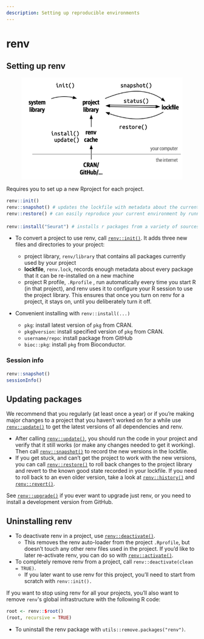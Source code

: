 ```yaml
---
description: Setting up reproducible environments
---
```


# renv

## Setting up renv

<figure><img src="../.gitbook/assets/image (2).png" alt="" width="459"><figcaption></figcaption></figure>

Requires you to set up a new Rproject for each project.

```r
renv::init()
renv::snapshot() # updates the lockfile with metadata about the currently-used packages in the project library
renv::restore() # can easily reproduce your current environment by running

renv::install("Seurat") # installs r packages from a variety of sources
```

*   To convert a project to use renv, call [`renv::init()`](https://rstudio.github.io/renv/reference/init.html). It adds three new files and directories to your project:

    * project library, `renv/library` that contains all packages currently used by your project
    * **lockfile**, `renv.lock`, records enough metadata about every package that it can be re-installed on a new machine
    * project R profile, `.Rprofile` , run automatically every time you start R (in that project), and renv uses it to configure your R session to use the project library. This ensures that once you turn on renv for a project, it stays on, until you deliberately turn it off.


* Convenient installing with `renv::install(...)`
  * `pkg`: install latest version of `pkg` from CRAN.
  * `pkg@version`: install specified version of `pkg` from CRAN.
  * `username/repo`: install package from GitHub
  * `bioc::pkg`: install `pkg` from Bioconductor.

### Session info

```r
renv::snapshot()
sessionInfo()
```

## Updating packages <a href="#updating-packages" id="updating-packages"></a>

We recommend that you regularly (at least once a year) or if you’re making major changes to a project that you haven’t worked on for a while use [`renv::update()`](https://rstudio.github.io/renv/reference/update.html) to get the latest versions of all dependencies and renv.&#x20;

* After calling [`renv::update()`](https://rstudio.github.io/renv/reference/update.html), you should run the code in your project and verify that it still works (or make any changes needed to get it working). Then call [`renv::snapshot()`](https://rstudio.github.io/renv/reference/snapshot.html) to record the new versions in the lockfile.&#x20;
* If you get stuck, and can’t get the project to work with the new versions, you can call [`renv::restore()`](https://rstudio.github.io/renv/reference/restore.html) to roll back changes to the project library and revert to the known good state recorded in your lockfile. If you need to roll back to an even older version, take a look at [`renv::history()`](https://rstudio.github.io/renv/reference/history.html) and [`renv::revert()`](https://rstudio.github.io/renv/reference/history.html).

See [`renv::upgrade()`](https://rstudio.github.io/renv/reference/upgrade.html) if you ever want to upgrade just renv, or you need to install a development version from GitHub.

## Uninstalling renv <a href="#uninstalling-renv" id="uninstalling-renv"></a>

* To deactivate renv in a project, use [`renv::deactivate()`](https://rstudio.github.io/renv/reference/activate.html).&#x20;
  * This removes the renv auto-loader from the project `.Rprofile`, but doesn’t touch any other renv files used in the project. If you’d like to later re-activate renv, you can do so with [`renv::activate()`](https://rstudio.github.io/renv/reference/activate.html).
* To completely remove renv from a project, call `renv::deactivate(clean = TRUE)`.&#x20;
  * If you later want to use renv for this project, you’ll need to start from scratch with `renv::init().`

If you want to stop using renv for all your projects, you’ll also want to remove `renv`'s global infrastructure with the following R code:

```r
root <- renv::$root()
(root, recursive = TRUE)
```

* To uninstall the renv package with `utils::remove.packages("renv")`.

